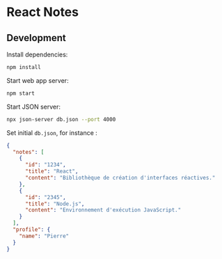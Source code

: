 # React Notes

## Development

Install dependencies:

```sh
npm install
```

Start web app server:

```sh
npm start
```

Start JSON server:

```sh
npx json-server db.json --port 4000
```

Set initial `db.json`, for instance :

```json
{
  "notes": [
    {
      "id": "1234",
      "title": "React",
      "content": "Bibliothèque de création d'interfaces réactives."
    },
    {
      "id": "2345",
      "title": "Node.js",
      "content": "Environnement d'exécution JavaScript."
    }
  ],
  "profile": {
    "name": "Pierre"
  }
}
```
